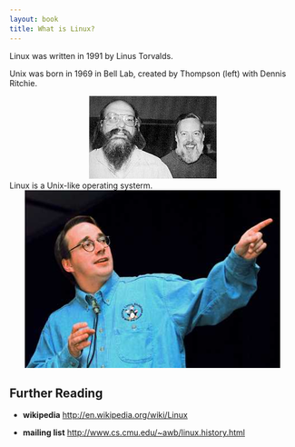 ```yaml
---
layout: book
title: What is Linux?
---
```


Linux was written in 1991 by Linus Torvalds. 

Unix was born in 1969 in Bell Lab, created by Thompson (left) with Dennis
Ritchie.

<center><img src="./images/Ken_n_dennis.jpg"></center>
Linux is a Unix-like operating systerm.

<center><img src="./images/linus.jpg"></center>


## Further Reading

- __wikipedia__
<http://en.wikipedia.org/wiki/Linux>

- __mailing list__
<http://www.cs.cmu.edu/~awb/linux.history.html>
